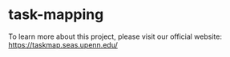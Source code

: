 # task-mapping
To learn more about this project, please visit our official website: https://taskmap.seas.upenn.edu/

